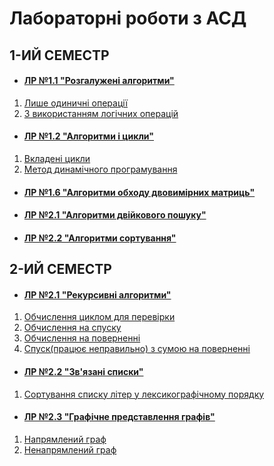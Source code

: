 # Лабораторні роботи з АСД

## 1-ИЙ СЕМЕСТР
+ #### [ЛР №1.1 "Розгалужені алгоритми"](./1st-semester/Lab_1.1/)
 1. [Лише одиничні операції](./1st-semester/Lab_1.1/1variation.c)
 2. [З використанням логічних операцій](./1st-semester/Lab_1.1/2variation.c)
+ #### [ЛР №1.2 "Алгоритми і цикли"](./1st-semester/Lab_1.2/)
 1. [Вкладені цикли](./1st-semester/Lab_1.2/1variation.c)
 2. [Метод динамічного програмування](./1st-semester/Lab_1.2/2variation.c)
+ #### [ЛР №1.6 "Алгоритми обходу двовимірних матриць"](./1st-semester/Lab_1.6/)
+ #### [ЛР №2.1 "Алгоритми двійкового пошуку"](./1st-semester/Lab_2.1/)
+ #### [ЛР №2.2 "Алгоритми сортування"](./1st-semester/Lab_2.2/)

## 2-ИЙ СЕМЕСТР
+ #### [ЛР №2.1 "Рекурсивні алгоритми"](./2nd-semester/Lab_2.1/)
 1. [Обчислення циклом для перевірки](./2nd-semester/Lab_2.1/recursionCheck.c)
 2. [Обчислення на спуску](./2nd-semester/Lab_2.1/recursionDown.c)
 3. [Обчислення на поверненні](./2nd-semester/Lab_2.1/recursionUp.c)
 4. [Спуск(працює неправильно) з сумою на поверненні](./2nd-semester/Lab_2.1/recursionMix.c)
+ #### [ЛР №2.2 "Зв'язані списки"](./2nd-semester/Lab_2.2/)
 1. [Сортування списку літер у лексикографічному порядку](./2nd-semester/Lab_2.2/list.c)
+ #### [ЛР №2.3 "Графічне представлення графів"](./2nd-semester/Lab_2.3/)
 1. [Напрямлений граф](./2nd-semester/Lab_2.3/directed_graph.c)
 2. [Ненапрямлений граф](./2nd-semester/Lab_2.3/undirected_graph.c)
